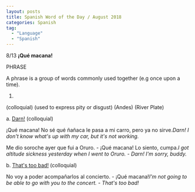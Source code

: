 ```yaml
---
layout: posts
title: Spanish Word of the Day / August 2018
categories: Spanish
tag:
  - "Language"
  - "Spanish"
---
```


8/13 **¡Qué macana!**

PHRASE

A phrase is a group of words commonly used together (e.g once upon a time).

1. 

(colloquial) (used to express pity or disgust) (Andes) (River Plate)

a. [Darn!](http://www.spanishdict.com/translate/Darn!) (colloquial) 

¡Qué macana! No sé qué ñañaca le pasa a mi carro, pero ya no sirve.*Darn! I don't know what's up with my car, but it's not working.*

Me dio soroche ayer que fui a Oruro. - ¡Qué macana! Lo siento, cumpa.*I got altitude sickness yesterday when I went to Oruro. - Darn! I'm sorry, buddy.*

b. [That's too bad!](http://www.spanishdict.com/translate/That's%20too%20bad!) (colloquial) 

No voy a poder acompañarlos al concierto. - ¡Qué macana!*I'm not going to be able to go with you to the concert. - That's too bad!*
